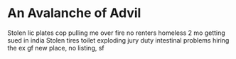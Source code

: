 An Avalanche of Advil
=====================


Stolen lic plates
cop pulling me over
fire
no renters
homeless 2 mo
getting sued in india
Stolen tires
toilet exploding
jury duty
intestinal problems
hiring the ex
gf
new place, no listing, sf

